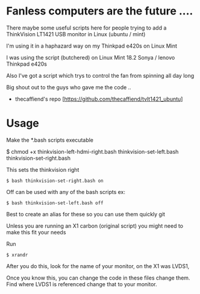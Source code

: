 # Fanless computers are the future ....


There maybe some useful scripts here for people trying to
add a ThinkVision LT1421 USB monitor in Linux (ubuntu / mint)

I'm using it in a haphazard way on my Thinkpad e420s on Linux Mint

I was using the script (butchered) on
Linux Mint 18.2 Sonya /  lenovo Thinkpad e420s

Also I've got a script which trys to control the fan from spinning all day long



Big shout out to the guys who gave me the code ..


* thecaffiend's repo [https://github.com/thecaffiend/tvlt1421_ubuntu]


# Usage

Make the *.bash scripts executable

$ chmod +x thinkvision-left-hdmi-right.bash thinkvision-set-left.bash thinkvision-set-right.bash


This sets the thinkvision right

    $ bash thinkvision-set-right.bash on

Off can be used with any of the bash scripts
ex:

    $ bash thinkvision-set-left.bash off

Best to create an alias for these so you can use them quickly git



Unless you are running an X1 carbon (original script) you might need to make this fit your needs

Run

    $ xrandr

After you do this, look for the name of your monitor, on the X1 was LVDS1,


Once you know this, you can change the code in these files change them.
Find where LVDS1 is referenced  change that to your monitor.
